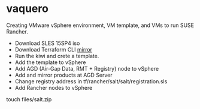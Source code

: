 # vaquero
Creating VMware vSphere environment, VM template, and VMs to run SUSE Rancher.

- Download SLES 15SP4 iso
- Download Terraform CLI [mirror](https://hashicorp-releases.yandexcloud.net/terraform/)
- Run the kiwi and crete a template.
- Add the template to vSphere
- Add AGD (Air-Gap Data, RMT + Registry) node to vSphere
- Add and mirror products at AGD Server
- Change registry address in tf/rancher/salt/salt/registration.sls
- Add Rancher nodes to vSphere

touch files/salt.zip
